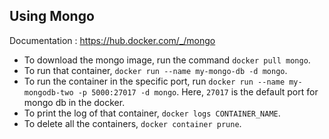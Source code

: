 ## Using Mongo
Documentation : https://hub.docker.com/_/mongo

- To download the mongo image, run the command `docker pull mongo`.
- To run that container, `docker run --name my-mongo-db -d mongo`.
- To run the container in the specific port, run `docker run --name my-mongodb-two -p 5000:27017 -d mongo`. Here, `27017` is the default port for mongo db in the docker.
- To print the log of that container, `docker logs CONTAINER_NAME`.
- To delete all the containers, `docker container prune`.

